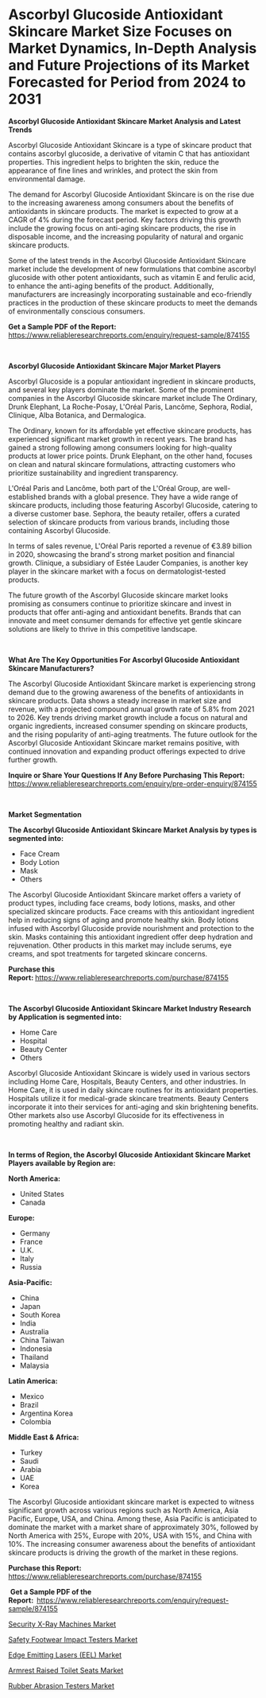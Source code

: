 <p><h1>Ascorbyl Glucoside Antioxidant Skincare Market Size Focuses on Market Dynamics, In-Depth Analysis and Future Projections of its Market Forecasted for Period from 2024 to 2031</h1></p><p><strong>Ascorbyl Glucoside Antioxidant Skincare Market Analysis and Latest Trends</strong></p>
<p><p>Ascorbyl Glucoside Antioxidant Skincare is a type of skincare product that contains ascorbyl glucoside, a derivative of vitamin C that has antioxidant properties. This ingredient helps to brighten the skin, reduce the appearance of fine lines and wrinkles, and protect the skin from environmental damage.</p><p>The demand for Ascorbyl Glucoside Antioxidant Skincare is on the rise due to the increasing awareness among consumers about the benefits of antioxidants in skincare products. The market is expected to grow at a CAGR of 4% during the forecast period. Key factors driving this growth include the growing focus on anti-aging skincare products, the rise in disposable income, and the increasing popularity of natural and organic skincare products.</p><p>Some of the latest trends in the Ascorbyl Glucoside Antioxidant Skincare market include the development of new formulations that combine ascorbyl glucoside with other potent antioxidants, such as vitamin E and ferulic acid, to enhance the anti-aging benefits of the product. Additionally, manufacturers are increasingly incorporating sustainable and eco-friendly practices in the production of these skincare products to meet the demands of environmentally conscious consumers.</p></p>
<p><strong>Get a Sample PDF of the Report:&nbsp;</strong> <a href="https://www.reliableresearchreports.com/enquiry/request-sample/874155">https://www.reliableresearchreports.com/enquiry/request-sample/874155</a></p>
<p>&nbsp;</p>
<p><strong>Ascorbyl Glucoside Antioxidant Skincare Major Market Players</strong></p>
<p><p>Ascorbyl Glucoside is a popular antioxidant ingredient in skincare products, and several key players dominate the market. Some of the prominent companies in the Ascorbyl Glucoside skincare market include The Ordinary, Drunk Elephant, La Roche-Posay, L'Oréal Paris, Lancôme, Sephora, Rodial, Clinique, Alba Botanica, and Dermalogica.</p><p>The Ordinary, known for its affordable yet effective skincare products, has experienced significant market growth in recent years. The brand has gained a strong following among consumers looking for high-quality products at lower price points. Drunk Elephant, on the other hand, focuses on clean and natural skincare formulations, attracting customers who prioritize sustainability and ingredient transparency.</p><p>L'Oréal Paris and Lancôme, both part of the L'Oréal Group, are well-established brands with a global presence. They have a wide range of skincare products, including those featuring Ascorbyl Glucoside, catering to a diverse customer base. Sephora, the beauty retailer, offers a curated selection of skincare products from various brands, including those containing Ascorbyl Glucoside.</p><p>In terms of sales revenue, L'Oréal Paris reported a revenue of €3.89 billion in 2020, showcasing the brand's strong market position and financial growth. Clinique, a subsidiary of Estée Lauder Companies, is another key player in the skincare market with a focus on dermatologist-tested products.</p><p>The future growth of the Ascorbyl Glucoside skincare market looks promising as consumers continue to prioritize skincare and invest in products that offer anti-aging and antioxidant benefits. Brands that can innovate and meet consumer demands for effective yet gentle skincare solutions are likely to thrive in this competitive landscape.</p></p>
<p>&nbsp;</p>
<p><strong>What Are The Key Opportunities For Ascorbyl Glucoside Antioxidant Skincare Manufacturers?</strong></p>
<p><p>The Ascorbyl Glucoside Antioxidant Skincare market is experiencing strong demand due to the growing awareness of the benefits of antioxidants in skincare products. Data shows a steady increase in market size and revenue, with a projected compound annual growth rate of 5.8% from 2021 to 2026. Key trends driving market growth include a focus on natural and organic ingredients, increased consumer spending on skincare products, and the rising popularity of anti-aging treatments. The future outlook for the Ascorbyl Glucoside Antioxidant Skincare market remains positive, with continued innovation and expanding product offerings expected to drive further growth.</p></p>
<p><strong>Inquire or Share Your Questions If Any Before Purchasing This Report:</strong> <a href="https://www.reliableresearchreports.com/enquiry/pre-order-enquiry/874155">https://www.reliableresearchreports.com/enquiry/pre-order-enquiry/874155</a></p>
<p>&nbsp;</p>
<p><strong>Market Segmentation</strong></p>
<p><strong>The Ascorbyl Glucoside Antioxidant Skincare Market Analysis by types is segmented into:</strong></p>
<p><ul><li>Face Cream</li><li>Body Lotion</li><li>Mask</li><li>Others</li></ul></p>
<p><p>The Ascorbyl Glucoside Antioxidant Skincare market offers a variety of product types, including face creams, body lotions, masks, and other specialized skincare products. Face creams with this antioxidant ingredient help in reducing signs of aging and promote healthy skin. Body lotions infused with Ascorbyl Glucoside provide nourishment and protection to the skin. Masks containing this antioxidant ingredient offer deep hydration and rejuvenation. Other products in this market may include serums, eye creams, and spot treatments for targeted skincare concerns.</p></p>
<p><strong>Purchase this Report:&nbsp;</strong><a href="https://www.reliableresearchreports.com/purchase/874155">https://www.reliableresearchreports.com/purchase/874155</a></p>
<p>&nbsp;</p>
<p><strong>The Ascorbyl Glucoside Antioxidant Skincare Market Industry Research by Application is segmented into:</strong></p>
<p><ul><li>Home Care</li><li>Hospital</li><li>Beauty Center</li><li>Others</li></ul></p>
<p><p>Ascorbyl Glucoside Antioxidant Skincare is widely used in various sectors including Home Care, Hospitals, Beauty Centers, and other industries. In Home Care, it is used in daily skincare routines for its antioxidant properties. Hospitals utilize it for medical-grade skincare treatments. Beauty Centers incorporate it into their services for anti-aging and skin brightening benefits. Other markets also use Ascorbyl Glucoside for its effectiveness in promoting healthy and radiant skin.</p></p>
<p>&nbsp;</p>
<p><strong>In terms of Region, the Ascorbyl Glucoside Antioxidant Skincare Market Players available by Region are:</strong></p>
<p>
    <p> <strong> North America: </strong>
        <ul>
            <li>United States</li>
            <li>Canada</li>
        </ul>
        </p> 
    <p> <strong> Europe: </strong>
        <ul>
            <li>Germany</li>
            <li>France</li>
            <li>U.K.</li>
            <li>Italy</li>
            <li>Russia</li>
        </ul>
        </p> 
    <p> <strong> Asia-Pacific: </strong>
        <ul>
            <li>China</li>
            <li>Japan</li>
            <li>South Korea</li>
            <li>India</li>
            <li>Australia</li>
            <li>China Taiwan</li>
            <li>Indonesia</li>
            <li>Thailand</li>
            <li>Malaysia</li>
        </ul>
        </p> 
    <p> <strong> Latin America: </strong>
        <ul>
            <li>Mexico</li>
            <li>Brazil</li>
            <li>Argentina Korea</li>
            <li>Colombia</li>
        </ul>
        </p> 
    <p> <strong> Middle East & Africa: </strong>
        <ul>
            <li>Turkey</li>
            <li>Saudi</li>
            <li>Arabia</li>
            <li>UAE</li>
            <li>Korea</li>
        </ul>
    </p>
    </p>
<p><p>The Ascorbyl Glucoside antioxidant skincare market is expected to witness significant growth across various regions such as North America, Asia Pacific, Europe, USA, and China. Among these, Asia Pacific is anticipated to dominate the market with a market share of approximately 30%, followed by North America with 25%, Europe with 20%, USA with 15%, and China with 10%. The increasing consumer awareness about the benefits of antioxidant skincare products is driving the growth of the market in these regions.</p></p>
<p><strong>Purchase this Report: </strong><a href="https://www.reliableresearchreports.com/purchase/874155">https://www.reliableresearchreports.com/purchase/874155</a></p>
<p>&nbsp;<strong>Get a Sample PDF of the Report:&nbsp;&nbsp;</strong><a href="https://www.reliableresearchreports.com/enquiry/request-sample/874155">https://www.reliableresearchreports.com/enquiry/request-sample/874155</a></p>
<p><strong></strong></p>
<p><p><a href="https://issuu.com/reportprime-2/docs/security-x-ray-machines-market-size-2030.pptx">Security X-Ray Machines Market</a></p><p><a href="https://extreme-scabiosa-c81.notion.site/Safety-Footwear-Impact-Testers-Market-Provides-Detailed-Segmentation-of-this-Market-based-on-Type-A-deb86035561e4c929e2eb1955ceaba46">Safety Footwear Impact Testers Market</a></p><p><a href="https://view.publitas.com/reportprime-1/edge-emitting-lasers-eel-market-research-report-unlocks-analysis-on-the-market-financial-status-market-size-and-market-revenue-upto-2031/">Edge Emitting Lasers (EEL) Market</a></p><p><a href="https://github.com/mancsybtousav/Market-Research-Report-List-1/blob/main/armrest-raised-toilet-seats-market.md">Armrest Raised Toilet Seats Market</a></p><p><a href="https://adventurous-uranium-ef9.notion.site/Rubber-Abrasion-Testers-Market-Centers-on-Aspects-such-as-Market-Growth-Market-Share-Market-Opport-753cd099632d4de5be76df5c24937ede">Rubber Abrasion Testers Market</a></p></p>
